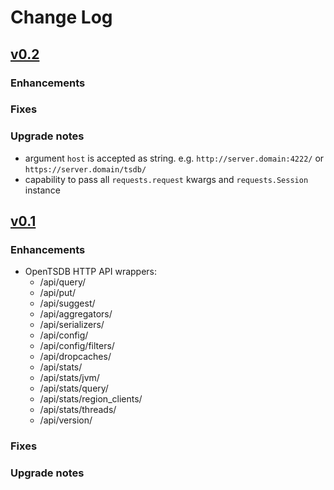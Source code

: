# Change Log
## [v0.2]()

### Enhancements

### Fixes

### Upgrade notes
 - argument ``host`` is accepted as string. e.g. ``http://server.domain:4222/`` or ``https://server.domain/tsdb/``
 - capability to pass all ``requests.request`` kwargs and ``requests.Session`` instance


## [v0.1]()

### Enhancements

- OpenTSDB HTTP API wrappers:
    - /api/query/
    - /api/put/
    - /api/suggest/
    - /api/aggregators/
    - /api/serializers/
    - /api/config/
    - /api/config/filters/
    - /api/dropcaches/
    - /api/stats/
    - /api/stats/jvm/
    - /api/stats/query/
    - /api/stats/region_clients/
    - /api/stats/threads/
    - /api/version/

### Fixes

### Upgrade notes


